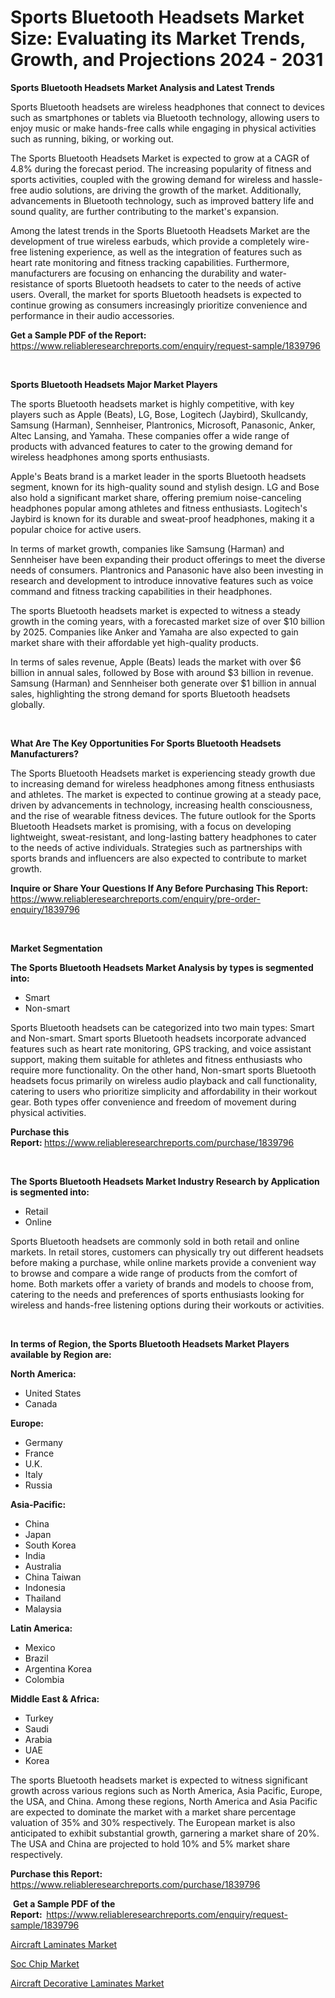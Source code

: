 <p><h1>Sports Bluetooth Headsets Market Size: Evaluating its Market Trends, Growth, and Projections 2024 - 2031</h1></p><p><strong>Sports Bluetooth Headsets Market Analysis and Latest Trends</strong></p>
<p><p>Sports Bluetooth headsets are wireless headphones that connect to devices such as smartphones or tablets via Bluetooth technology, allowing users to enjoy music or make hands-free calls while engaging in physical activities such as running, biking, or working out.</p><p>The Sports Bluetooth Headsets Market is expected to grow at a CAGR of 4.8% during the forecast period. The increasing popularity of fitness and sports activities, coupled with the growing demand for wireless and hassle-free audio solutions, are driving the growth of the market. Additionally, advancements in Bluetooth technology, such as improved battery life and sound quality, are further contributing to the market's expansion.</p><p>Among the latest trends in the Sports Bluetooth Headsets Market are the development of true wireless earbuds, which provide a completely wire-free listening experience, as well as the integration of features such as heart rate monitoring and fitness tracking capabilities. Furthermore, manufacturers are focusing on enhancing the durability and water-resistance of sports Bluetooth headsets to cater to the needs of active users. Overall, the market for sports Bluetooth headsets is expected to continue growing as consumers increasingly prioritize convenience and performance in their audio accessories.</p></p>
<p><strong>Get a Sample PDF of the Report:&nbsp;</strong> <a href="https://www.reliableresearchreports.com/enquiry/request-sample/1839796">https://www.reliableresearchreports.com/enquiry/request-sample/1839796</a></p>
<p>&nbsp;</p>
<p><strong>Sports Bluetooth Headsets Major Market Players</strong></p>
<p><p>The sports Bluetooth headsets market is highly competitive, with key players such as Apple (Beats), LG, Bose, Logitech (Jaybird), Skullcandy, Samsung (Harman), Sennheiser, Plantronics, Microsoft, Panasonic, Anker, Altec Lansing, and Yamaha. These companies offer a wide range of products with advanced features to cater to the growing demand for wireless headphones among sports enthusiasts.</p><p>Apple's Beats brand is a market leader in the sports Bluetooth headsets segment, known for its high-quality sound and stylish design. LG and Bose also hold a significant market share, offering premium noise-canceling headphones popular among athletes and fitness enthusiasts. Logitech's Jaybird is known for its durable and sweat-proof headphones, making it a popular choice for active users.</p><p>In terms of market growth, companies like Samsung (Harman) and Sennheiser have been expanding their product offerings to meet the diverse needs of consumers. Plantronics and Panasonic have also been investing in research and development to introduce innovative features such as voice command and fitness tracking capabilities in their headphones.</p><p>The sports Bluetooth headsets market is expected to witness a steady growth in the coming years, with a forecasted market size of over $10 billion by 2025. Companies like Anker and Yamaha are also expected to gain market share with their affordable yet high-quality products.</p><p>In terms of sales revenue, Apple (Beats) leads the market with over $6 billion in annual sales, followed by Bose with around $3 billion in revenue. Samsung (Harman) and Sennheiser both generate over $1 billion in annual sales, highlighting the strong demand for sports Bluetooth headsets globally.</p></p>
<p>&nbsp;</p>
<p><strong>What Are The Key Opportunities For Sports Bluetooth Headsets Manufacturers?</strong></p>
<p><p>The Sports Bluetooth Headsets market is experiencing steady growth due to increasing demand for wireless headphones among fitness enthusiasts and athletes. The market is expected to continue growing at a steady pace, driven by advancements in technology, increasing health consciousness, and the rise of wearable fitness devices. The future outlook for the Sports Bluetooth Headsets market is promising, with a focus on developing lightweight, sweat-resistant, and long-lasting battery headphones to cater to the needs of active individuals. Strategies such as partnerships with sports brands and influencers are also expected to contribute to market growth.</p></p>
<p><strong>Inquire or Share Your Questions If Any Before Purchasing This Report:</strong> <a href="https://www.reliableresearchreports.com/enquiry/pre-order-enquiry/1839796">https://www.reliableresearchreports.com/enquiry/pre-order-enquiry/1839796</a></p>
<p>&nbsp;</p>
<p><strong>Market Segmentation</strong></p>
<p><strong>The Sports Bluetooth Headsets Market Analysis by types is segmented into:</strong></p>
<p><ul><li>Smart</li><li>Non-smart</li></ul></p>
<p><p>Sports Bluetooth headsets can be categorized into two main types: Smart and Non-smart. Smart sports Bluetooth headsets incorporate advanced features such as heart rate monitoring, GPS tracking, and voice assistant support, making them suitable for athletes and fitness enthusiasts who require more functionality. On the other hand, Non-smart sports Bluetooth headsets focus primarily on wireless audio playback and call functionality, catering to users who prioritize simplicity and affordability in their workout gear. Both types offer convenience and freedom of movement during physical activities.</p></p>
<p><strong>Purchase this Report:&nbsp;</strong><a href="https://www.reliableresearchreports.com/purchase/1839796">https://www.reliableresearchreports.com/purchase/1839796</a></p>
<p>&nbsp;</p>
<p><strong>The Sports Bluetooth Headsets Market Industry Research by Application is segmented into:</strong></p>
<p><ul><li>Retail</li><li>Online</li></ul></p>
<p><p>Sports Bluetooth headsets are commonly sold in both retail and online markets. In retail stores, customers can physically try out different headsets before making a purchase, while online markets provide a convenient way to browse and compare a wide range of products from the comfort of home. Both markets offer a variety of brands and models to choose from, catering to the needs and preferences of sports enthusiasts looking for wireless and hands-free listening options during their workouts or activities.</p></p>
<p>&nbsp;</p>
<p><strong>In terms of Region, the Sports Bluetooth Headsets Market Players available by Region are:</strong></p>
<p>
    <p> <strong> North America: </strong>
        <ul>
            <li>United States</li>
            <li>Canada</li>
        </ul>
        </p> 
    <p> <strong> Europe: </strong>
        <ul>
            <li>Germany</li>
            <li>France</li>
            <li>U.K.</li>
            <li>Italy</li>
            <li>Russia</li>
        </ul>
        </p> 
    <p> <strong> Asia-Pacific: </strong>
        <ul>
            <li>China</li>
            <li>Japan</li>
            <li>South Korea</li>
            <li>India</li>
            <li>Australia</li>
            <li>China Taiwan</li>
            <li>Indonesia</li>
            <li>Thailand</li>
            <li>Malaysia</li>
        </ul>
        </p> 
    <p> <strong> Latin America: </strong>
        <ul>
            <li>Mexico</li>
            <li>Brazil</li>
            <li>Argentina Korea</li>
            <li>Colombia</li>
        </ul>
        </p> 
    <p> <strong> Middle East & Africa: </strong>
        <ul>
            <li>Turkey</li>
            <li>Saudi</li>
            <li>Arabia</li>
            <li>UAE</li>
            <li>Korea</li>
        </ul>
    </p>
    </p>
<p><p>The sports Bluetooth headsets market is expected to witness significant growth across various regions such as North America, Asia Pacific, Europe, the USA, and China. Among these regions, North America and Asia Pacific are expected to dominate the market with a market share percentage valuation of 35% and 30% respectively. The European market is also anticipated to exhibit substantial growth, garnering a market share of 20%. The USA and China are projected to hold 10% and 5% market share respectively.</p></p>
<p><strong>Purchase this Report: </strong><a href="https://www.reliableresearchreports.com/purchase/1839796">https://www.reliableresearchreports.com/purchase/1839796</a></p>
<p>&nbsp;<strong>Get a Sample PDF of the Report:&nbsp;&nbsp;</strong><a href="https://www.reliableresearchreports.com/enquiry/request-sample/1839796">https://www.reliableresearchreports.com/enquiry/request-sample/1839796</a></p>
<p><strong></strong></p>
<p><p><a href="https://adventurous-uranium-ef9.notion.site/Aircraft-Laminates-Market-Size-and-Examines-its-Market-Scope-with-a-Primary-Focus-on-Growth-Opport-a633f7953ad74e37b4296ec58c9f5dc8">Aircraft Laminates Market</a></p><p><a href="https://github.com/Alonsoolds3wq1d81czn8rbol/Market-Research-Report-List-1/blob/main/soc-chip-market.md">Soc Chip Market</a></p><p><a href="https://carnation-joke-41f.notion.site/Aircraft-Decorative-Laminates-Market-Size-Growth-Outlook-from-2024-to-2031-projecting-at-Market-s--76ac15f9c5b84800b896b57417c78ca3">Aircraft Decorative Laminates Market</a></p></p>
